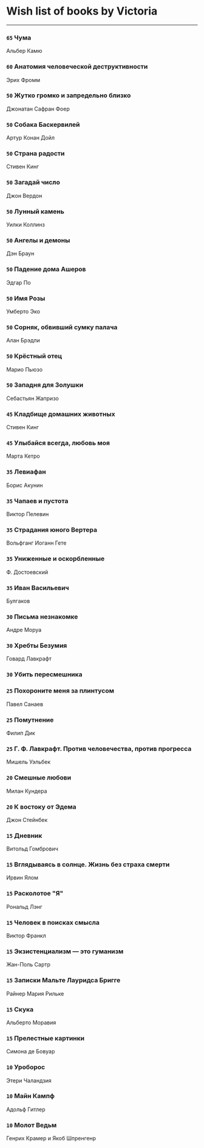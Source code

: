 # Wish list of books by Victoria
---

### `65` Чума
Альбер Камю

### `60` Анатомия человеческой деструктивности
Эрих Фромм

### `50` Жутко громко и запредельно близко
Джонатан Сафран Фоер

### `50` Собака Баскервилей
Артур Конан Дойл

### `50` Страна радости
Стивен Кинг

### `50` Загадай число
Джон Вердон

### `50` Лунный камень
Уилки Коллинз

### `50` Ангелы и демоны
Дэн Браун

### `50` Падение дома Ашеров
Эдгар По

### `50` Имя Розы
Умберто Эко

### `50` Сорняк, обвивший сумку палача
Алан Брэдли

### `50` Крёстный отец
Марио Пьюзо

### `50` Западня для Золушки
Себастьян Жапризо

### `45` Кладбище домашних животных
Стивен Кинг

### `45` Улыбайся всегда, любовь моя
Марта Кетро

### `35` Левиафан
Борис Акунин

### `35` Чапаев и пустота
Виктор Пелевин

### `35` Страдания юного Вертера
Вольфганг Иоганн Гете

### `35` Униженные и оскорбленные
Ф. Достоевский

### `35` Иван Васильевич
Булгаков

### `30` Письма незнакомке
Андре Моруа

### `30` Хребты Безумия
Говард Лавкрафт

### `30` Убить пересмешника

### `25` Похороните меня за плинтусом
Павел Санаев

### `25` Помутнение
Филип Дик

### `25` Г. Ф. Лавкрафт. Против человечества, против прогресса
Мишель Уэльбек

### `20` Смешные любови
Милан Кундера

### `20` К востоку от Эдема
Джон Стейнбек

### `15` Дневник
Витольд Гомбрович

### `15` Вглядываясь в солнце. Жизнь без страха смерти
Ирвин Ялом

### `15` Расколотое "Я"
Рональд Лэнг

### `15` Человек в поисках смысла
Виктор Франкл

### `15` Экзистенциализм — это гуманизм
Жан-Поль Сартр

### `15` Записки Мальте Лауридса Бригге
Райнер Мария Рильке

### `15` Скука
Альберто Моравия

### `15` Прелестные картинки
Симона де Бовуар

### `10` Уроборос
Этери Чаландзия

### `10` Майн Кампф
Адольф Гитлер

### `10` Молот Ведьм
Генрих Крамер и Якоб Шпренгенр

